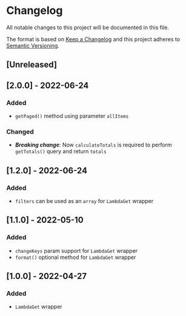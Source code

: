 # Changelog

All notable changes to this project will be documented in this file.

The format is based on [Keep a Changelog](http://keepachangelog.com/en/1.0.0/)
and this project adheres to [Semantic Versioning](http://semver.org/spec/v2.0.0.html).

## [Unreleased]

## [2.0.0] - 2022-06-24
### Added
- `getPaged()` method using parameter `allItems`

### Changed
- **_Breaking change_**: Now `calculateTotals` is required to perform `getTotals()` query and return `totals`

## [1.2.0] - 2022-06-24
### Added
- `filters` can be used as an `array` for `LambdaGet` wrapper

## [1.1.0] - 2022-05-10
### Added
- `changeKeys` param support for `LambdaGet` wrapper
- `format()` optional method for `LambdaGet` wrapper

## [1.0.0] - 2022-04-27
### Added
- `LambdaGet` wrapper
